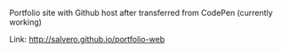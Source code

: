 Portfolio site with Github host after transferred from CodePen (currently working)

Link: http://salvero.github.io/portfolio-web
